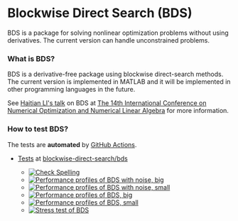 # Blockwise Direct Search (BDS)

BDS is a package for solving nonlinear optimization problems without using derivatives. The current version can handle unconstrained problems. 

### What is BDS?

BDS is a derivative-free package using blockwise direct-search methods. The current version is implemented in MATLAB and it will be implemented in other programming languages in the future.

See [Haitian LI's talk](https://lht97.github.io/documents/ICNONLA2023.pdf) on BDS at [The 14th International Conference on Numerical Optimization and Numerical Linear Algebra](http://lsec.cc.ac.cn/~icnonla23/) for more information.

### How to test BDS?
The tests are **automated** by
[GitHub Actions](https://docs.github.com/en/actions). 

- [Tests](https://github.com/blockwise-direct-search/bds/actions) at [blockwise-direct-search/bds](https://github.com/blockwise-direct-search/bds/)

    - [![Check Spelling](https://github.com/blockwise-direct-search/bds/actions/workflows/spelling.yml/badge.svg)](https://github.com/blockwise-direct-search/bds/actions/workflows/spelling.yml)
    - [![Performance profiles of BDS with noise, big](https://github.com/blockwise-direct-search/bds/actions/workflows/test_bds_big_with_noise.yml/badge.svg)](https://github.com/blockwise-direct-search/bds/actions/workflows/test_bds_big_with_noise.yml)
    - [![Performance profiles of BDS with noise, small](https://github.com/blockwise-direct-search/bds/actions/workflows/test_bds_small_with_noise.yml/badge.svg)](https://github.com/blockwise-direct-search/bds/actions/workflows/test_bds_small_with_noise.yml)
    - [![Performance profiles of BDS, big](https://github.com/blockwise-direct-search/bds/actions/workflows/test_bds_big.yml/badge.svg)](https://github.com/blockwise-direct-search/bds/actions/workflows/test_bds_big.yml)
    - [![Performance profiles of BDS, small](https://github.com/blockwise-direct-search/bds/actions/workflows/test_bds_small.yml/badge.svg)](https://github.com/blockwise-direct-search/bds/actions/workflows/test_bds_small.yml)
    - [![Stress test of BDS](https://github.com/blockwise-direct-search/bds/actions/workflows/stress_test.yml/badge.svg)](https://github.com/blockwise-direct-search/bds/actions/workflows/stress_test.yml)